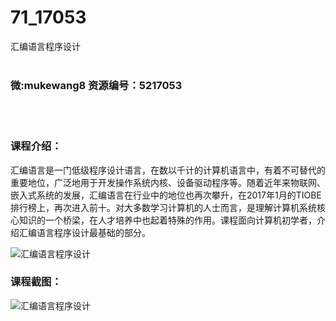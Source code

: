 # 71_17053
汇编语言程序设计
<br/></br>
<h3>微:mukewang8 资源编号：5217053</h3>
<br/></br>
<h3>课程介绍：</h3>
<p><a title="查看与 汇编语言 相关的文章" target="_blank">汇编语言</a>是一门低级程序设计语言，在数以千计的计算机语言中，有着不可替代的重要地位，广泛地用于开发操作系统内核、设备驱动程序等。随着近年来物联网、嵌入式系统的发展，汇编语言在行业中的地位也再次攀升，在2017年1月的TIOBE排行榜上，再次进入前十。对大多数学习计算机的人士而言，是理解计算机系统核心知识的一个桥梁，在人才培养中也起着特殊的作用。课程面向计算机初学者，介绍汇编语言程序设计最基础的部分。</p>
<p><img src="https://www.ko996.com/wp-content/uploads/img/2020/12/2-81-300x170.png" alt="汇编语言程序设计"></p>
<div class="info-desc">
<h3>课程截图：</h3>
<p><img src="https://www.ko996.com/wp-content/uploads/img/2020/12/1-91.png" alt="汇编语言程序设计"></p>


			
</div>
